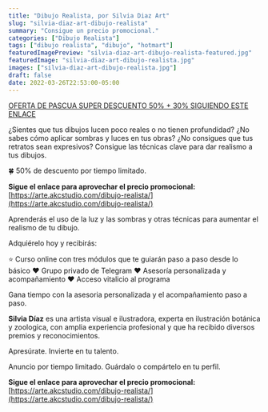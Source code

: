```yaml
---
title: "Dibujo Realista, por Silvia Diaz Art"
slug: "silvia-diaz-art-dibujo-realista"
summary: "Consigue un precio promocional."
categories: ["Dibujo Realista"]
tags: ["dibujo realista", "dibujo", "hotmart"]
featuredImagePreview: "silvia-diaz-art-dibujo-realista-featured.jpg"
featuredImage: "silvia-diaz-art-dibujo-realista.jpg"
images: ["silvia-diaz-art-dibujo-realista.jpg"]
draft: false
date: 2022-03-26T22:53:00-05:00
---
```


[OFERTA DE PASCUA SUPER DESCUENTO 50% + 30% SIGUIENDO ESTE ENLACE](https://arte.akcstudio.com/dibujo-realista-pascua/)

¿Sientes que tus dibujos lucen poco reales o no tienen profundidad? ¿No sabes cómo aplicar sombras y luces en tus obras? ¿No consigues que tus retratos sean expresivos? Consigue las técnicas clave para dar realismo a tus dibujos.

🍀 50% de descuento por tiempo limitado.

**Sigue el enlace para aprovechar el precio promocional:** [https://arte.akcstudio.com/dibujo-realista/](https://arte.akcstudio.com/dibujo-realista/)

Aprenderás el uso de la luz y las sombras y otras técnicas para aumentar el realismo de tu dibujo.

Adquiérelo hoy y recibirás:

⭐️ Curso online con tres módulos que te guiarán paso a paso desde lo básico
❤️ Grupo privado de Telegram
❤️ Asesoría personalizada y acompañamiento
❤️ Acceso vitalicio al programa

Gana tiempo con la asesoria personalizada y el acompañamiento paso a paso.

**Silvia Díaz** es una artista visual e ilustradora, experta en ilustración botánica y zoologica, con amplia experiencia profesional y que ha recibido diversos premios y reconocimientos.

Apresúrate. Invierte en tu talento.

Anuncio por tiempo limitado. Guárdalo o compártelo en tu perfil.

**Sigue el enlace para aprovechar el precio promocional:** [https://arte.akcstudio.com/dibujo-realista/](https://arte.akcstudio.com/dibujo-realista/)
